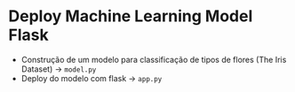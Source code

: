 # Deploy Machine Learning Model Flask
  - Construção de um modelo para classificação de tipos de flores (The Iris Dataset) -> `model.py`
  - Deploy do modelo com flask -> `app.py`
